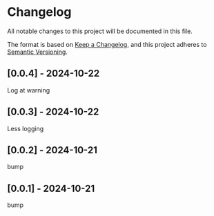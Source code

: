 # Changelog
All notable changes to this project will be documented in this file.

The format is based on [Keep a Changelog](https://keepachangelog.com/en/1.0.0/),
and this project adheres to [Semantic Versioning](https://semver.org/spec/v2.0.0.html).

## [0.0.4] - 2024-10-22
Log at warning

## [0.0.3] - 2024-10-22
Less logging

## [0.0.2] - 2024-10-21
bump

## [0.0.1] - 2024-10-21
bump
